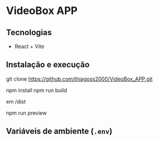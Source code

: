 # VideoBox APP

## Tecnologias

- React + Vite

## Instalação e execução

git clone https://github.com/thiagoss2000/VideoBox_APP.git

npm install
npm run build

em /dist

npm run preview 

## Variáveis de ambiente (`.env`)
